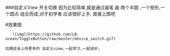 ###自定义View 开关切换
    因为比较简单,就是通过画笔 画 两个半圆 ,一个矩形,一个圆点 组合而成;对于初学者 应该很好上手;
    直接上图吧

#效果图

       ![img](https://github.com/LB-ocean/ToggleButton/raw/master/device_switch.gif)

    后期还会上传更多的 自定义view,一起学习,一起进步;

